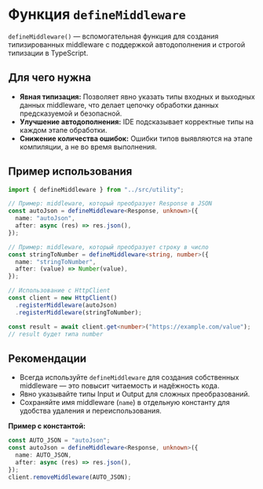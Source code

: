 # Функция `defineMiddleware`

`defineMiddleware()` — вспомогательная функция для создания типизированных middleware с поддержкой автодополнения и строгой типизации в TypeScript.

## Для чего нужна

- **Явная типизация:** Позволяет явно указать типы входных и выходных данных middleware, что делает цепочку обработки данных предсказуемой и безопасной.
- **Улучшение автодополнения:** IDE подсказывает корректные типы на каждом этапе обработки.
- **Снижение количества ошибок:** Ошибки типов выявляются на этапе компиляции, а не во время выполнения.

## Пример использования

```ts
import { defineMiddleware } from "../src/utility";

// Пример: middleware, который преобразует Response в JSON
const autoJson = defineMiddleware<Response, unknown>({
  name: "autoJson",
  after: async (res) => res.json(),
});

// Пример: middleware, который преобразует строку в число
const stringToNumber = defineMiddleware<string, number>({
  name: "stringToNumber",
  after: (value) => Number(value),
});

// Использование с HttpClient
const client = new HttpClient()
  .registerMiddleware(autoJson)
  .registerMiddleware(stringToNumber);

const result = await client.get<number>("https://example.com/value");
// result будет типа number
```

## Рекомендации

- Всегда используйте `defineMiddleware` для создания собственных middleware — это повысит читаемость и надёжность кода.
- Явно указывайте типы Input и Output для сложных преобразований.
- Сохраняйте имя middleware (`name`) в отдельную константу для удобства удаления и переиспользования.

**Пример с константой:**

```ts
const AUTO_JSON = "autoJson";
const autoJson = defineMiddleware<Response, unknown>({
  name: AUTO_JSON,
  after: async (res) => res.json(),
});
client.removeMiddleware(AUTO_JSON);
```
